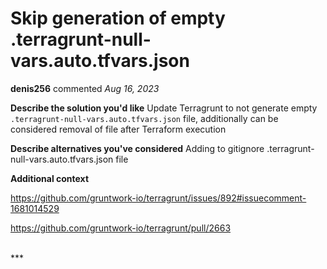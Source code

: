 # Skip generation of empty .terragrunt-null-vars.auto.tfvars.json

**denis256** commented *Aug 16, 2023*

**Describe the solution you'd like**
Update Terragrunt to not generate empty `.terragrunt-null-vars.auto.tfvars.json` file, additionally can be considered removal of file after Terraform execution

**Describe alternatives you've considered**
Adding to gitignore .terragrunt-null-vars.auto.tfvars.json file

**Additional context**

https://github.com/gruntwork-io/terragrunt/issues/892#issuecomment-1681014529

https://github.com/gruntwork-io/terragrunt/pull/2663

<br />
***


